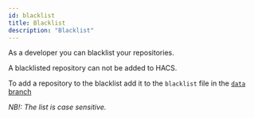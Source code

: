 ```yaml
---
id: blacklist
title: Blacklist
description: "Blacklist"
---
```


As a developer you can blacklist your repositories.

A blacklisted repository can not be added to HACS.

To add a repository to the blacklist add it to the `blacklist` file in the [`data` branch](https://github.com/custom-components/hacs/blob/data/repositories)

_NB!: The list is case sensitive._